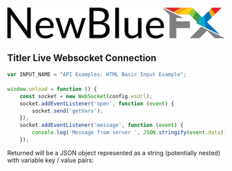 ![NewBlueFX](img/NewBlueFX_logo.png)

## Titler Live Websocket Connection

```js
var INPUT_NAME = "API Examples: HTML Basic Input Example";

window.onload = function () {
    const socket = new WebSocket(config.wsUrl);
    socket.addEventListener('open', function (event) {
        socket.send('getVars');
    });
    socket.addEventListener('message', function (event) {
        console.log('Message from server ', JSON.stringify(event.data));
    });
```

Returned will be a JSON object represented as a string (potentially nested) with variable key / value pairs:

